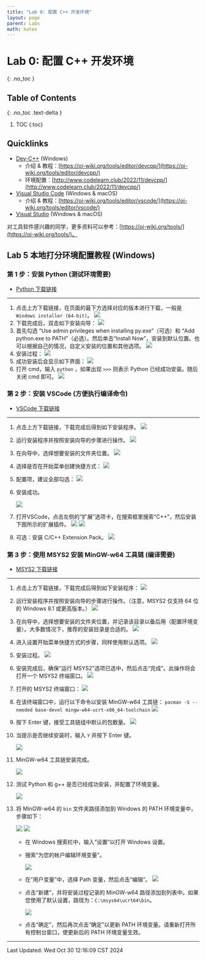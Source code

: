 ```yaml
---
title: "Lab 0: 配置 C++ 开发环境"
layout: page
parent: Labs
math: katex
---
```

# Lab 0: 配置 C++ 开发环境
{: .no_toc }

## Table of Contents
{: .no_toc .text-delta }

1. TOC
{:toc}

## Quicklinks

- [Dev-C++](https://sourceforge.net/projects/orwelldevcpp/) (Windows)
	- 介绍 & 教程：[https://oi-wiki.org/tools/editor/devcpp/](https://oi-wiki.org/tools/editor/devcpp/)
	- 环境配置：[http://www.codelearn.club/2022/11/devcpp/](http://www.codelearn.club/2022/11/devcpp/)
- [Visual Studio Code](https://code.visualstudio.com/) (Windows & macOS)
	- 介绍 & 教程：[https://oi-wiki.org/tools/editor/vscode/](https://oi-wiki.org/tools/editor/vscode/)
- [Visual Studio](https://visualstudio.microsoft.com/zh-hans/) (Windows & macOS)

对工具软件感兴趣的同学，更多资料可以参考：[https://oi-wiki.org/tools/](https://oi-wiki.org/tools/)。

## Lab 5 本地打分环境配置教程 (Windows)

### 第 1 步：安装 Python (测试环境需要)

- [Python 下载链接](https://www.python.org/downloads/release/python-3130/)

---

1. 点击上方下载链接，在页面的最下方选择对应的版本进行下载，一般是 `Windows installer (64-bit)`。
   ![](attachments/Pasted%20image%2020241027093718.png)
2. 下载完成后，双击如下安装向导：
   ![](attachments/pyexe.png)
3. 首先勾选 “Use admin privileges when installing py.exe”（可选）和 “Add python.exe to PATH”（必选）。然后单击“Install Now”，安装到默认位置。也可以根据自己的情况，自定义安装的位置和其他选项。
   ![](attachments/pyins-1.png)
4. 安装过程：
   ![](attachments/pyins-2.png)
5. 成功安装后会显示如下界面：
   ![](attachments/pyins-3.png)
6. 打开 cmd，输入 `python` ，如果出现 `>>>` 则表示 Python 已经成功安装。随后关闭 cmd 即可。
   ![](attachments/pyfin.png)

### 第 2 步：安装 VSCode (方便执行编译命令)

- [VSCode 下载链接](https://code.visualstudio.com/)

---

1. 点击上方下载链接，下载完成后得到如下安装程序。
   ![](attachments/vscexe.png)
2. 运行安装程序并按照安装向导的步骤进行操作。
   ![](attachments/vscins-1.png)
3. 在向导中，选择想要安装的文件夹位置。
   ![](attachments/vscins-2.png)
4. 选择是否在开始菜单创建快捷方式：
   ![](attachments/vscins-3.png)
5. 配置项，建议全部勾选：
   ![](attachments/vscins-4.png)
6. 安装成功。
   
   ![](attachments/vscins-5.png)
7. 打开VSCode，点击左侧的“扩展”选项卡，在搜索框里搜索“C++”，然后安装下图所示的扩展插件。
   ![](attachments/vscconfig-1.png)
   ![](attachments/vscconfig-2.png)
8. 可选：安装 C/C++ Extension Pack。
   ![](attachments/vscconfig-3.png)

### 第 3 步：使用 MSYS2 安装 MinGW-w64 工具链 (编译需要)

- [MSYS2 下载链接](https://github.com/msys2/msys2-installer/releases/download/2024-01-13/msys2-x86_64-20240113.exe)

---

1. 点击上方下载链接，下载完成后得到如下安装程序：
   ![](attachments/msys2exe.png)
2. 运行安装程序并按照安装向导的步骤进行操作。（注意，MSYS2 仅支持 64 位的 Windows 8.1 或更高版本。）
   ![](attachments/msys2ins-1.png)
3. 在向导中，选择想要安装的文件夹位置，并记录该目录以备后用（配置环境变量）。大多数情况下，推荐的安装目录是合适的。
   ![](attachments/msys2ins-2.png)
4. 进入设置开始菜单快捷方式的步骤，同样使用默认选项。
   ![](attachments/msys2ins-3.png)
5. 安装过程。
   ![](attachments/msys2ins-4.png)
6. 安装完成后，确保“运行 MSYS2”选项已选中，然后点击“完成”。此操作将会打开一个 MSYS2 终端窗口。
   ![](attachments/msys2ins-5.png)
7. 打开的 MSYS2 终端窗口：
   ![](attachments/msys2.png)
8. 在该终端窗口中，运行以下命令以安装 MinGW-w64 工具链：
   `pacman -S --needed base-devel mingw-w64-ucrt-x86_64-toolchain`
   ![](attachments/mysys2config1.png)
9. 按下 Enter 键，接受工具链组中默认的包数量。
   ![](attachments/mysys2config2.png)
10. 当提示是否继续安装时，输入 `Y` 并按下 Enter 键。
    
    ![](attachments/mysys2config3.png)
11. MinGW-w64 工具链安装完成。
    
    ![](attachments/mysys2config4.png)
12. 测试 Python 和 g++ 是否已经成功安装，并配置了环境变量。
    
    ![](attachments/mysys2config5.png)
13. 将 MinGW-w64 的 `bin` 文件夹路径添加到 Windows 的 PATH 环境变量中，步骤如下：
    
    ![](attachments/msys2-path-1.png)
    ![](attachments/msys2-path-2.png)
	   - 在 Windows 搜索栏中，输入“设置”以打开 Windows 设置。
	   - 搜索“为您的帐户编辑环境变量”。
	     
	     ![](attachments/msys2-path-3.png)
	   - 在“用户变量”中，选择 Path 变量，然后点击“编辑”。
	     ![](attachments/msys2-path-4.png)
	   - 点击“新建”，并将安装过程记录的 MinGW-w64 路径添加到列表中。如果您使用了默认设置，路径为：`C:\msys64\ucrt64\bin`。
	     
	     ![](attachments/msys2-path-5.png)
	   - 点击“确定”，然后再次点击“确定”以更新 PATH 环境变量。请重新打开所有控制台窗口，使更新后的 PATH 环境变量生效。

---

Last Updated: Wed Oct 30 12:16:09 CST 2024





